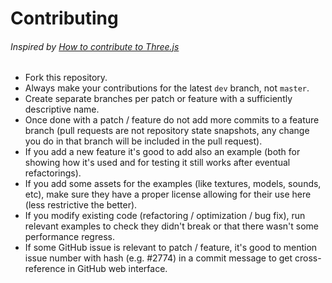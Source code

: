 # Contributing
###### Inspired by [How to contribute to Three.js](https://github.com/mrdoob/three.js/wiki/How-to-contribute-to-three.js)
- Fork this repository.
- Always make your contributions for the latest `dev` branch, not `master`.
- Create separate branches per patch or feature with a sufficiently descriptive name.
- Once done with a patch / feature do not add more commits to a feature branch (pull requests are not repository state snapshots, any change you do in that branch will be included in the pull request).
- If you add a new feature it's good to add also an example (both for showing how it's used and for testing it still works after eventual refactorings).
- If you add some assets for the examples (like textures, models, sounds, etc), make sure they have a proper license allowing for their use here (less restrictive the better).
- If you modify existing code (refactoring / optimization / bug fix), run relevant examples to check they didn't break or that there wasn't some performance regress.
- If some GitHub issue is relevant to patch / feature, it's good to mention issue number with hash (e.g. #2774) in a commit message to get cross-reference in GitHub web interface.
